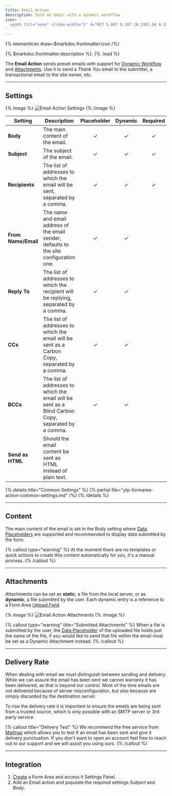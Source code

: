 ```yaml
---
title: Email Action
description: Send an email with a dynamic workflow
icon: '
  <path fill="none" stroke-width="2" d="M27 5.087 9.107 18.338l.04 6.575 3.868-4.295 6.31 3.664L27 5.087 3 14.756l6.107 3.582"/>
'
---
```


{% elementIcon draw=$markdoc.frontmatter.icon /%}

{% $markdoc.frontmatter.description %}. {% .lead %}

The **Email Action** sends preset emails with support for [Dynamic Workflow](../../dynamic) and [Attachments](#attachments). Use it to send a *Thank You* email to the submitter, a transactional email to the site owner, etc.

---

## Settings

{% image %}
![Email Action Settings](/assets/ytp/forms/action-email-settings.webp)
{% /image %}

| Setting | Description | Placeholder | Dynamic | Required |
| ------- | ----------- | :---------: | :-----: | :------: |
| **Body** | The main content of the email. | &#x2713; | &#x2713; | &#x2713; |
| **Subject** | The subject of the email. | &#x2713; | &#x2713; | &#x2713; |
| **Recipients** | The list of addresses to which the email will be sent, separated by a comma. | &#x2713; | &#x2713; | &#x2713; |
| **From Name/Email** | The name and email address of the email sender, defaults to the site configuration one. | &#x2713; | &#x2713; |
| **Reply To** | The list of addresses to which the recipient will be replying, separated by a comma. | &#x2713; | &#x2713; |
| **CCs** | The list of addresses to which the email will be sent as a Carbon Copy, separated by a comma. | &#x2713; | &#x2713; |
| **BCCs** | The list of addresses to which the email will be sent as a Blind Carbon Copy, separated by a comma. | &#x2713; | &#x2713; |
| **Send as HTML** | Should the email content be sent as HTML instead of plain text. |

{% details title="Common Settings" %}
    {% partial file="ytp-formarea-action-common-settings.md" /%}
{% /details %}

---

## Content

The main content of the email is set in the Body setting where [Data Placeholders](../../dynamic#data-placeholders) are supported and recommended to display data submitted by the form.

{% callout type="warning" %}
At the moment there are no templates or quick actions to create this content automatically for you, it's a manual process.
{% /callout %}

---

## Attachments

Attachments can be set as **static**, a file from the local server, or as **dynamic**, a file submitted by the user. Each dynamic entry is a reference to a Form Area [Upload Field](../../fields/upload).

{% image %}
![Email Action Attachments](/assets/ytp/forms/action-email-attachments.webp)
{% /image %}

{% callout type="warning" title="Submitted Attachments" %}
When a file is submitted by the user, the [Data Placeholder](../dynamic#data-placeholders)  of the uploaded file holds just the name of the file, if you would like to send that file within the email must be set as a Dynamic Attachment instead.
{% /callout %}

---

## Delivery Rate

When dealing with email we must distinguish between sending and delivery. While we can assure the email has been sent we cannot warranty it has been delivered, as that is beyond our control. Most of the time emails are not delivered because of server misconfiguration, but also because are simply discarded by the destination server.

To rise the delivery rate it is important to ensure the emails are being sent from a trusted source, which is only possible with an SMTP server or 3rd party service.

{% callout title="Delivery Test" %}
We recommend the free service from [Mailtrap](https://mailtrap.io/) which allows you to test if an email has been sent and give it delivery punctuation. If you don't want to open an account feel free to reach out to our support and we will assist you using ours.
{% /callout %}

---

## Integration

1. [Create](../../integration) a Form Area and access it Settings Panel.
1. Add an Email action and populate the required settings *Subject* and *Body*.
